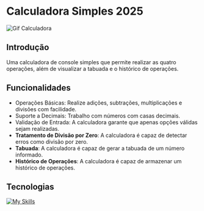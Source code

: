# Calculadora Simples 2025

![Gif Calculadora](https://imgur.com/89lb1GN)
## Introdução

Uma calculadora de console simples que permite realizar as quatro operações, além de visualizar a tabuada e o histórico de operações.

## Funcionalidades

- Operações Básicas: Realize adições, subtrações, multiplicações e divisões com facilidade.
- Suporte a Decimais: Trabalho com números com casas decimais.
- Validação de Entrada: A calculadora garante que apenas opções válidas sejam realizadas.
- **Tratamento de Divisão por Zero**: A calculadora é capaz de detectar erros como divisão por zero.
- **Tabuada**: A calculadora é capaz de gerar a tabuada de um número informado.
- **Histórico de Operações**: A calculadora é capaz de armazenar um histórico de operações.

## Tecnologias

[![My Skills](https://skillicons.dev/icons?i=cs,dotnet,visualstudio,git,github)](https://skillicons.dev)